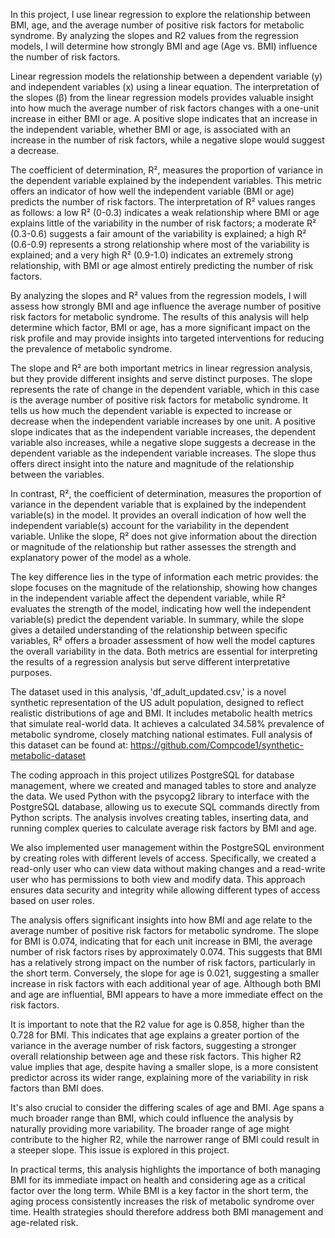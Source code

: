 In this project, I use linear regression to explore the relationship between BMI, age, and the average number of positive risk factors for metabolic syndrome. By analyzing the slopes and R2 values from the regression models, I will  determine how strongly BMI and age (Age vs. BMI) influence the number of risk factors. 

Linear regression models the relationship between a dependent variable (y) and independent variables (x) using a linear equation. The interpretation of the slopes (β) from the linear regression models provides valuable insight into how much the average number of risk factors changes with a one-unit increase in either BMI or age. A positive slope indicates that an increase in the independent variable, whether BMI or age, is associated with an increase in the number of risk factors, while a negative slope would suggest a decrease.

The coefficient of determination, R², measures the proportion of variance in the dependent variable explained by the independent variables. This metric offers an indicator of how well the independent variable (BMI or age) predicts the number of risk factors. The interpretation of R² values ranges as follows: a low R² (0-0.3) indicates a weak relationship where BMI or age explains little of the variability in the number of risk factors; a moderate R² (0.3-0.6) suggests a fair amount of the variability is explained; a high R² (0.6-0.9) represents a strong relationship where most of the variability is explained; and a very high R² (0.9-1.0) indicates an extremely strong relationship, with BMI or age almost entirely predicting the number of risk factors.

By analyzing the slopes and R² values from the regression models, I will assess how strongly BMI and age influence the average number of positive risk factors for metabolic syndrome. The results of this analysis will help determine which factor, BMI or age, has a more significant impact on the risk profile and may provide insights into targeted interventions for reducing the prevalence of metabolic syndrome.

The slope and R² are both important metrics in linear regression analysis, but they provide different insights and serve distinct purposes. The slope represents the rate of change in the dependent variable, which in this case is the average number of positive risk factors for metabolic syndrome.  It tells us how much the dependent variable is expected to increase or decrease when the independent variable increases by one unit. A positive slope indicates that as the independent variable increases, the dependent variable also increases, while a negative slope suggests a decrease in the dependent variable as the independent variable increases. The slope thus offers direct insight into the nature and magnitude of the relationship between the variables.

In contrast, R², the coefficient of determination, measures the proportion of variance in the dependent variable that is explained by the independent variable(s) in the model. It provides an overall indication of how well the independent variable(s) account for the variability in the dependent variable.  Unlike the slope, R² does not give information about the direction or magnitude of the relationship but rather assesses the strength and explanatory power of the model as a whole.

The key difference lies in the type of information each metric provides: the slope focuses on the magnitude of the relationship, showing how changes in the independent variable affect the dependent variable, while R² evaluates the strength of the model, indicating how well the independent variable(s) predict the dependent variable. In summary, while the slope gives a detailed understanding of the relationship between specific variables, R² offers a broader assessment of how well the model captures the overall variability in the data. Both metrics are essential for interpreting the results of a regression analysis but serve different interpretative purposes.

The dataset used in this analysis, 'df_adult_updated.csv,' is a novel synthetic representation of the US adult population, designed to reflect realistic distributions of age and BMI. It includes metabolic health metrics that simulate real-world data. It achieves  a calculated 34.58% prevalence of metabolic syndrome, closely matching national estimates. Full analysis of this dataset can be found at: https://github.com/Compcode1/synthetic-metabolic-dataset

The coding approach in this project utilizes PostgreSQL for database management, where we created and managed tables to store and analyze the data. We used Python with the psycopg2 library to interface with the PostgreSQL database, allowing us to execute SQL commands directly from Python scripts. The analysis involves creating tables, inserting data, and running complex queries to calculate average risk factors by BMI and age.

We also implemented user management within the PostgreSQL environment by creating roles with different levels of access. Specifically, we created a read-only user who can view data without making changes and a read-write user who has permissions to both view and modify data. This approach ensures data security and integrity while allowing different types of access based on user roles.



The analysis offers significant insights into how BMI and age relate to the average number of positive risk factors for metabolic syndrome. The slope for BMI is 0.074, indicating that for each unit increase in BMI, the average number of risk factors rises by approximately 0.074. This suggests that BMI has a relatively strong impact on the number of risk factors, particularly in the short term. Conversely, the slope for age is 0.021, suggesting a smaller increase in risk factors with each additional year of age. Although both BMI and age are influential, BMI appears to have a more immediate effect on the risk factors. 

It is important to note that the R2 value for age is 0.858, higher than the 0.728 for BMI. This indicates that age explains a greater portion of the variance in the average number of risk factors, suggesting a stronger overall relationship between age and these risk factors. This higher R2 value implies that age, despite having a smaller slope, is a more consistent predictor across its wider range, explaining more of the variability in risk factors than BMI does.

It's also crucial to consider the differing scales of age and BMI. Age spans a much broader range than BMI, which could influence the analysis by naturally providing more variability. The broader range of age might contribute to the higher R2, while the narrower range of BMI could result in a steeper slope. This issue is explored in this project. 

In practical terms, this analysis highlights the importance of both managing BMI for its immediate impact on health and considering age as a critical factor over the long term. While BMI is a key factor in the short term, the aging process consistently increases the risk of metabolic syndrome over time. Health strategies should therefore address both BMI management and age-related risk.
